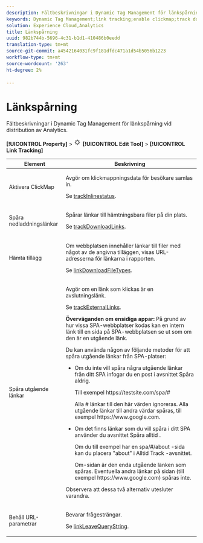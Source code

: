 ```yaml
---
description: Fältbeskrivningar i Dynamic Tag Management för länkspårning vid distribution av Analytics.
keywords: Dynamic Tag Management;link tracking;enable clickmap;track download links;download extensions;track outbound links;keep url parameters
solution: Experience Cloud,Analytics
title: Länkspårning
uuid: 982b744b-5696-4c31-b1d1-410486b0eedd
translation-type: tm+mt
source-git-commit: a4542164031fc9f181dfdc471a1d54b5056b1223
workflow-type: tm+mt
source-wordcount: '263'
ht-degree: 2%

---
```



# Länkspårning

Fältbeskrivningar i Dynamic Tag Management för länkspårning vid distribution av Analytics.

**[!UICONTROL Property]** > ![Kugghjulsikon](assets/settings_gear.png) **[!UICONTROL Edit Tool]** > **[!UICONTROL Link Tracking]**

<table id="table_F23FB0B284E74B66A107B1D69D22A51C">
 <thead>
  <tr>
   <th colname="col1" class="entry"> Element </th>
   <th colname="col2" class="entry"> Beskrivning </th>
  </tr> 
 </thead>
 <tbody> 
  <tr> 
   <td colname="col1"> Aktivera ClickMap </td>
   <td colname="col2"> <p>Avgör om klickmappningsdata för besökare samlas in. </p> <p>Se <a href="../../../vars/config-vars/trackinlinestats.md">trackInlinestatus</a>. </p> </td>
  </tr>
  <tr>
   <td colname="col1"> Spåra nedladdningslänkar </td>
   <td colname="col2"> <p>Spårar länkar till hämtningsbara filer på din plats. </p> <p>Se <a href="../../../vars/config-vars/trackdownloadlinks.md">trackDownloadLinks</a>.</p> </td>
  </tr> 
  <tr> 
   <td colname="col1"> Hämta tillägg </td> 
   <td colname="col2"> <p>Om webbplatsen innehåller länkar till filer med något av de angivna tilläggen, visas URL-adresserna för länkarna i rapporten. </p>Se <a href="../../../vars/config-vars/linkdownloadfiletypes.md">linkDownloadFileTypes</a>. </p> </td>
  </tr>
  <tr> 
   <td colname="col1"> Spåra utgående länkar </td>
   <td colname="col2"> <p>Avgör om en länk som klickas är en avslutningslänk. </p> <p>Se <a href="../../../vars/config-vars/trackexternallinks.md">trackExternalLinks</a>. </p> <p><b>Överväganden om ensidiga appar: </b>På grund av hur vissa SPA-webbplatser kodas kan en intern länk till en sida på SPA-webbplatsen se ut som om den är en utgående länk. </p> <p>Du kan använda någon av följande metoder för att spåra utgående länkar från SPA-platser: </p>
    <ul id="ul_A4179633ED0644C3BA5F548A58CA4EC9">
     <li id="li_1959FBF14E42469FA8724B37EB58BC54"> <p>Om du inte vill spåra några utgående länkar från ditt SPA infogar du en post i avsnittet <span class="wintitle"> Spåra</span> aldrig. </p> <p>Till exempel <span class="filepath"> https://testsite.com/spa/#</span> </p> <p>Alla # länkar till den här värden ignoreras. Alla utgående länkar till andra värdar spåras, till exempel <span class="filepath"> https://www.google.com</span>. </p> </li>
     <li id="li_37DD4D37887243FB928C9C04ACE9D39E"> <p>Om det finns länkar som du vill spåra i ditt SPA använder du avsnittet <span class="wintitle"> Spåra alltid</span> . </p> <p>Om du till exempel har en <span class="filepath"> spa/#/about</span> -sida kan du placera "about" i <span class="wintitle"> Alltid Track</span> -avsnittet. </p> <p>Om-sidan är den enda utgående länken som spåras. Eventuella andra länkar på sidan (till exempel <span class="filepath"> https://www.google.com</span>) spåras inte. </p> </li>
    </ul> <p>Observera att dessa två alternativ utesluter varandra. </p> </td> 
  </tr>
  <tr>
   <td colname="col1"> Behåll URL-parametrar </td>
   <td colname="col2"> <p>Bevarar frågesträngar. </p> <p>Se <a href="../../../vars/config-vars/linkleavequerystring.md">linkLeaveQueryString</a>. </p> </td>
  </tr>
 </tbody>
</table>
